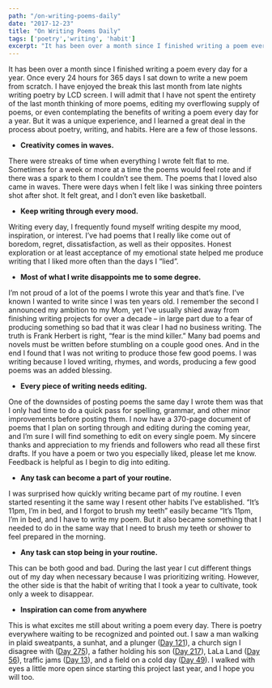 ```yaml
---
path: "/on-writing-poems-daily"
date: "2017-12-23"
title: "On Writing Poems Daily"
tags: ['poetry','writing', 'habit']
excerpt: "It has been over a month since I finished writing a poem every day for a year. Once every 24 hours for 365 days I sat down to write a new poem from scratch."
---
```


It has been over a month since I finished writing a poem every day for a year. Once every 24 hours for 365 days I sat down to write a new poem from scratch. I have enjoyed the break this last month from late nights writing poetry by LCD screen. I will admit that I have not spent the entirety of the last month thinking of more poems, editing my overflowing supply of poems, or even contemplating the benefits of writing a poem every day for a year. But it was a unique experience, and I learned a great deal in the process about poetry, writing, and habits. Here are a few of those lessons.

- **Creativity comes in waves.**

There were streaks of time when everything I wrote felt flat to me. Sometimes for a week or more at a time the poems would feel rote and if there was a spark to them I couldn’t see them. The poems that I loved also came in waves. There were days when I felt like I was sinking three pointers shot after shot. It felt great, and I don’t even like basketball.

- **Keep writing through every mood.**

Writing every day, I frequently found myself writing despite my mood, inspiration, or interest. I’ve had poems that I really like come out of boredom, regret, dissatisfaction, as well as their opposites. Honest exploration or at least acceptance of my emotional state helped me produce writing that I liked more often than the days I “lied”.

- **Most of what I write disappoints me to some degree.**

I’m not proud of a lot of the poems I wrote this year and that’s fine. I’ve known I wanted to write since I was ten years old. I remember the second I announced my ambition to my Mom, yet I’ve usually shied away from finishing writing projects for over a decade – in large part due to a fear of producing something so bad that it was clear I had no business writing. The truth is Frank Herbert is right, “fear is the mind killer.” Many bad poems and novels must be written before stumbling on a couple good ones. And in the end I found that I was not writing to produce those few good poems. I was writing because I loved writing, rhymes, and words, producing a few good poems was an added blessing.

- **Every piece of writing needs editing.**

One of the downsides of posting poems the same day I wrote them was that I only had time to do a quick pass for spelling, grammar, and other minor improvements before posting them. I now have a 370-page document of poems that I plan on sorting through and editing during the coming year, and I’m sure I will find something to edit on every single poem. My sincere thanks and appreciation to my friends and followers who read all these first drafts. If you have a poem or two you especially liked, please let me know. Feedback is helpful as I begin to dig into editing.

- **Any task can become a part of your routine.**

I was surprised how quickly writing became part of my routine. I even started resenting it the same way I resent other habits I’ve established. “It’s 11pm, I’m in bed, and I forgot to brush my teeth” easily became “It’s 11pm, I’m in bed, and I have to write my poem. But it also became something that I needed to do in the same way that I need to brush my teeth or shower to feel prepared in the morning.

- **Any task can stop being in your routine.**

This can be both good and bad. During the last year I cut different things out of my day when necessary because I was prioritizing writing. However, the other side is that the habit of writing that I took a year to cultivate, took only a week to disappear.

- **Inspiration can come from anywhere**

This is what excites me still about writing a poem every day. There is poetry everywhere waiting to be recognized and pointed out. I saw a man walking in plaid sweatpants, a sunhat, and a plunger (<a href="https://danielschapman.com/2017/03/20/a-year-of-poems-day-121/">Day 121</a>), a church sign I disagree with (<a href="https://danielschapman.com/2017/08/21/a-year-of-poems-day-275/">Day 275</a>), a father holding his son (<a href="https://danielschapman.com/2017/06/24/a-year-of-poems-day-217/">Day 217</a>), LaLa Land (<a href="https://danielschapman.com/2017/01/14/a-year-of-poems-day-56/">Day 56</a>), traffic jams (<a href="https://danielschapman.com/2016/12/02/a-year-of-poems-day-13/">Day 13</a>), and a field on a cold day (<a href="https://danielschapman.com/2017/01/07/a-year-of-poems-day-49/">Day 49</a>). I walked with eyes a little more open since starting this project last year, and I hope you will too.